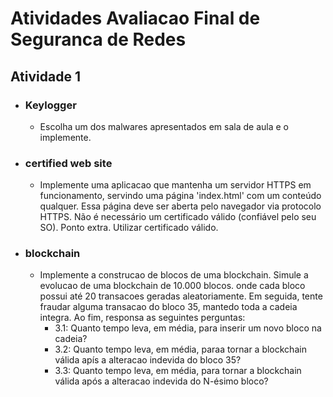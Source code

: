 # Atividades Avaliacao Final de Seguranca de Redes

## Atividade 1

- ### Keylogger
  - Escolha um dos malwares apresentados em sala de aula e o implemente.
- ### certified web site
  - Implemente uma aplicacao que mantenha um servidor HTTPS em funcionamento, servindo uma página 'index.html' com um conteúdo qualquer. Essa página deve ser aberta pelo navegador via protocolo HTTPS. Não é necessário um certificado válido (confiável pelo seu SO). Ponto extra. Utilizar certificado válido.
- ### blockchain
  - Implemente a construcao de blocos de uma blockchain. Simule a evolucao de uma blockchain de 10.000 blocos. onde cada bloco possui até 20 transacoes geradas aleatoriamente. Em seguida, tente fraudar alguma transacao do bloco 35, mantedo toda a cadeia integra. Ao fim, responsa as seguintes perguntas:
    - 3.1: Quanto tempo leva, em média, para inserir um novo bloco na cadeia?
    - 3.2: Quanto tempo leva, em média, paraa tornar a blockchain válida apís a alteracao indevida do bloco 35?
    - 3.3: Quanto tempo leva, em média, para tornar a blockchain válida após a alteracao indevida do N-ésimo bloco?
